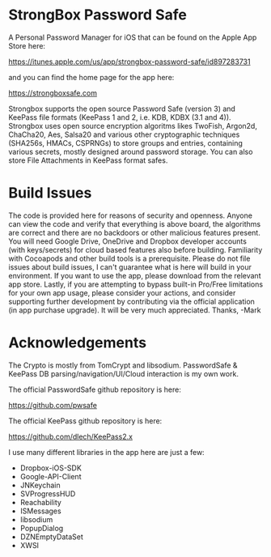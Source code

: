 # StrongBox Password Safe
A Personal Password Manager for iOS that can be found on the Apple App Store here: 

https://itunes.apple.com/us/app/strongbox-password-safe/id897283731

and you can find the home page for the app here:

https://strongboxsafe.com

Strongbox supports the open source Password Safe (version 3) and KeePass file formats (KeePass 1 and 2, i.e. KDB, KDBX (3.1 and 4)). Strongbox uses open source encryption algoritms likes TwoFish, Argon2d, ChaCha20, Aes, Salsa20 and various other cryptographic techniques (SHA256s, HMACs, CSPRNGs) to store groups and entries, containing various secrets, mostly designed around password storage. You can also store File Attachments in KeePass format safes.

# Build Issues
The code is provided here for reasons of security and openness. Anyone can view the code and verify that everything is above board, the algorithms are correct and there are no backdoors or other malicious features present. You will need Google Drive, OneDrive and Dropbox developer accounts (with keys/secrets) for cloud based features also before building. Familiarity with Cocoapods and other build tools is a prerequisite. Please do not file issues about build issues, I can't guarantee what is here will build in your environment. If you want to use the app, please download from the relevant app store. Lastly, if you are attempting to bypass built-in Pro/Free limitations for your own app usage, please consider your actions, and consider supporting further development by contributing via the official application (in app purchase upgrade). It will be very much appreciated. 
Thanks, 
-Mark

# Acknowledgements
The Crypto is mostly from TomCrypt and libsodium. PasswordSafe & KeePass DB parsing/navigation/UI/Cloud interaction is my own work. 

The official PasswordSafe github repository is here:

https://github.com/pwsafe

The official KeePass github repository is here:

https://github.com/dlech/KeePass2.x

I use many different libraries in the app here are just a few:

- Dropbox-iOS-SDK
- Google-API-Client
- JNKeychain
- SVProgressHUD
- Reachability
- ISMessages
- libsodium
- PopupDialog
- DZNEmptyDataSet
- XWSI

